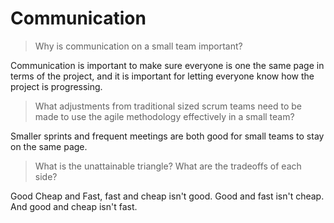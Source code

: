 # Communication

> Why is communication on a small team important?

Communication is important to make sure everyone is one the same page in terms of the project, and it is important for letting everyone know how the project is progressing.

> What adjustments from traditional sized scrum teams need to be made to use the agile methodology effectively in a small team?

Smaller sprints and frequent meetings are both good for small teams to stay on the same page.

> What is the unattainable triangle? What are the tradeoffs of each side?

Good Cheap and Fast, fast and cheap isn't good. Good and fast isn't cheap. And good and cheap isn't fast.